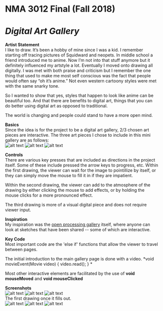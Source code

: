 # NMA 3012 Final (Fall 2018)
# _Digital Art Gallery_

**Artist Statement**<br>
I like to draw. It’s been a hobby of mine since I was a kid. I remember starting off tracing pictures of Squidward and neopets. In middle school a friend introduced me to anime. Now I’m not into that stuff anymore but it definitely influenced my artstyle a lot. Eventually I moved onto drawing all digitally. I was met with both praise and criticism but I remember the one thing that used to make me most self conscious was the fact that people would often say “oh it’s anime.” Not even western cartoony styles were met with the same snarky tone.

So I wanted to show that yes, styles that happen to look like anime can be beautiful too. And that there are benefits to digital art, things that you can do better using digital art as opposed to  traditional. 

The world is changing and people could stand to have a more open mind. 


**Basics**<br>
Since the idea is for the project to be a digital art gallery, 2/3 chosen art pieces are interactive. 
The three art pieces I chose to include in this mini gallery are as follows:<br>
![alt text](https://66.media.tumblr.com/e0c4851c2ae54074e3ff5d66b0316457/tumblr_pjcyva2L3P1rdqc46o1_540.jpg)
![alt text](https://66.media.tumblr.com/3be682e6458a7ebf05f5190895faba79/tumblr_pjcyva2L3P1rdqc46o2_540.png)
![alt text](https://66.media.tumblr.com/fb517aac7501f0027908073deb116de5/tumblr_pjcyva2L3P1rdqc46o3_540.png)

**Controls**<br>
There are various key presses that are included as directions in the project itself. Some of these include pressed the arrow keys to progress, etc. 
Within the first drawing, the viewer can wait for the image to pointillize by itself, or they can simply move the mouse to fill it in if they are impatient. 

Within the second drawing, the viewer can add to the atmosphere of the drawing by either clicking the mouse to add effects, or by holding the mouse clicks for a more pronounced effect. 

The third drawing is more of a visual digital piece and does not require viewer input. 

**Inspiration**<br>
My inspiration was the [open processing gallery](https://www.openprocessing.org/browse/#) itself, where anyone can look at sketches that have been shared -- some of which are interactive. 

**Key Code**<br>
Most important code are the 'else if' functions that allow the viewer to travel between pages.

The initial introduction to the main gallery page is done with a video. 
*void movieEvent(Movie video) {
  video.read();
} *

Most other interactive elements are facilitated by the use of **void mouseMoved** and **void mouseClicked**

**Screenshots**<br>
![alt text](https://66.media.tumblr.com/4caf93dda46d018b559c0dff8f17ba1c/tumblr_pjcz837h2m1rdqc46o1_540.png)
![alt text](https://66.media.tumblr.com/770df999340432e66947822bca01491a/tumblr_pjczceLGqO1rdqc46o1_1280.png)
![alt text](https://i.imgur.com/sVQkeTo.png)<br>
The first drawing once it fills out. <br>
![alt text](https://66.media.tumblr.com/2947204e304ec7780e4558e559d7c948/tumblr_pjczceLGqO1rdqc46o4_1280.png)
![alt text](https://66.media.tumblr.com/b2b780e819f26ca27290f8bbf0c4139c/tumblr_pjczceLGqO1rdqc46o3_1280.png)
![alt text](https://66.media.tumblr.com/475c27203734c93a65d0c61c6647028f/tumblr_pjczceLGqO1rdqc46o2_1280.png)
